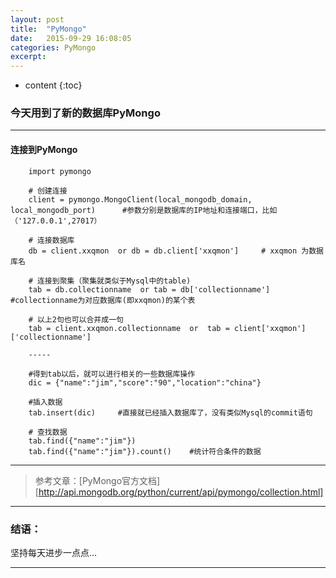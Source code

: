 ```yaml
---
layout: post
title:  "PyMongo"
date:   2015-09-29 16:08:05
categories: PyMongo 
excerpt: 
---
```


* content
{:toc}

### 今天用到了新的数据库PyMongo

---

#### 连接到PyMongo

        import pymongo
        
        # 创建连接
        client = pymongo.MongoClient(local_mongodb_domain, local_mongodb_port)      #参数分别是数据库的IP地址和连接端口，比如（'127.0.0.1',27017）
        
        # 连接数据库
        db = client.xxqmon  or db = db.client['xxqmon']     # xxqmon 为数据库名
        
        # 连接到聚集（聚集就类似于Mysql中的table)
        tab = db.collectionname  or tab = db['collectionname']      #collectionname为对应数据库(即xxqmon)的某个表
        
        # 以上2句也可以合并成一句
        tab = client.xxqmon.collectionname  or  tab = client['xxqmon']['collectionname']
        
        -----
        
        #得到tab以后，就可以进行相关的一些数据库操作
        dic = {"name":"jim","score":"90","location":"china"}
        
        #插入数据
        tab.insert(dic)     #直接就已经插入数据库了，没有类似Mysql的commit语句
        
        # 查找数据
        tab.find({"name":"jim"})
        tab.find({"name":"jim"}).count()    #统计符合条件的数据
        
        


---


> 参考文章：[PyMongo官方文档][http://api.mongodb.org/python/current/api/pymongo/collection.html]

---

### 结语：

坚持每天进步一点点...

---